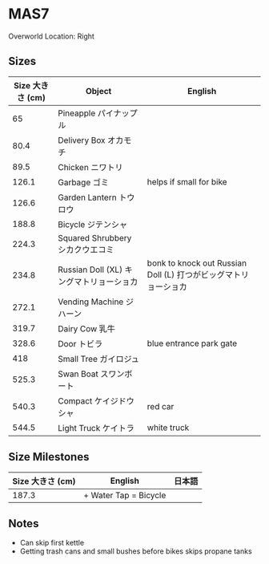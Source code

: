 # MAS7

Overworld Location: Right

## Sizes

| Size 大きさ (cm) | Object                                   | English                                                         |
| ---------------- | ---------------------------------------- | --------------------------------------------------------------- |
| 65               | Pineapple パイナップル                   |                                                                 |
| 80.4             | Delivery Box オカモチ                    |                                                                 |
| 89.5             | Chicken ニワトリ                         |                                                                 |
| 126.1            | Garbage ゴミ                             | helps if small for bike                                         |
| 126.6            | Garden Lantern トウロウ                  |                                                                 |
| 188.8            | Bicycle ジテンシャ                       |                                                                 |
| 224.3            | Squared Shrubbery シカクウエコミ         |                                                                 |
| 234.8            | Russian Doll (XL) キングマトリョーショカ | bonk to knock out Russian Doll (L) 打つがビッグマトリョーショカ |
| 272.1            | Vending Machine ジハーン                 |                                                                 |
| 319.7            | Dairy Cow 乳牛                           |                                                                 |
| 328.6            | Door トビラ                              | blue entrance park gate                                         |
| 418              | Small Tree ガイロジュ                    |                                                                 |
| 525.3            | Swan Boat スワンボート                   |                                                                 |
| 540.3            | Compact ケイジドウシャ                   | red car                                                         |
| 544.5            | Light Truck ケイトラ                     | white truck                                                     |

## Size Milestones

| Size 大きさ (cm) | English               | 日本語 |
| ---------------- | --------------------- | ------ |
| 187.3            | + Water Tap = Bicycle |        |

## Notes

- Can skip first kettle
- Getting trash cans and small bushes before bikes skips propane tanks
